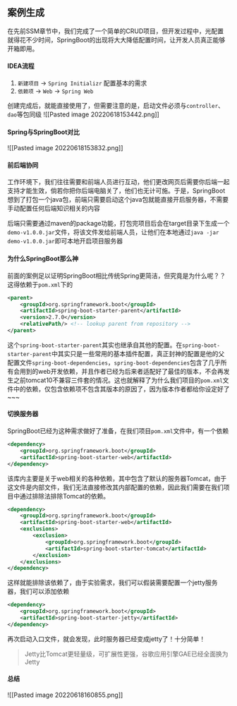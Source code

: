 ## 案例生成
在先前SSM章节中，我们完成了一个简单的CRUD项目，但开发过程中，光配置就得花不少时间，SpringBoot的出现将大大降低配置时间，让开发人员真正能够开箱即用。

#### IDEA流程
1. `新建项目` -> `Spring Initializr` 配置基本的需求
2. `依赖项` -> `Web` -> `Spring Web`

创建完成后，就能直接使用了，但需要注意的是，启动文件必须与`controller`、`dao`等包同级
![[Pasted image 20220618153442.png]]

#### Spring与SpringBoot对比
![[Pasted image 20220618153832.png]]

#### 前后端协同
工作环境下，我们往往需要和前端人员进行互动，他们更改网页后需要你后端一起支持才能生效，倘若你把你后端电脑关了，他们也无计可施。于是，SpringBoot想到了打包一个java包，前端只需要启动这个java包就能直接开启服务器，不需要手动配置任何后端知识相关的内容

后端只需要通过maven的package功能，打包完项目后会在target目录下生成一个`demo-v1.0.0.jar`文件，将该文件发给前端人员，让他们在本地通过`java -jar demo-v1.0.0.jar`即可本地开启项目服务器

#### 为什么SpringBoot那么神
前面的案例足以证明SpringBoot相比传统Spring更简洁，但究竟是为什么呢？？
这得依赖于`pom.xml`下的
```xml
<parent>  
    <groupId>org.springframework.boot</groupId>  
    <artifactId>spring-boot-starter-parent</artifactId>  
    <version>2.7.0</version>  
    <relativePath/> <!-- lookup parent from repository -->  
</parent>
```

这个`spring-boot-starter-parent`其实也继承自其他的配置。在`spring-boot-starter-parent`中其实只是一些常用的基本插件配置，真正封神的配置是他的父配置文件`spring-boot-dependencies`，`spring-boot-dependencies`包含了几乎所有会用到的web开发依赖，并且作者已经为后来者适配好了最佳的版本，不会再发生之前tomcat10不兼容三件套的情况。这也就解释了为什么我们项目的`pom.xml`文件中的依赖，仅包含依赖项不包含其版本的原因了，因为版本作者都给你设定好了~~~

#### 切换服务器
SpringBoot已经为这种需求做好了准备，在我们项目`pom.xml`文件中，有一个依赖
```xml
<dependency>  
    <groupId>org.springframework.boot</groupId>  
    <artifactId>spring-boot-starter-web</artifactId>  
</dependency>
```
该库内主要是关于web相关的各种依赖，其中包含了默认的服务器Tomcat，由于这文件是内部文件，我们无法直接修改其内部配置的依赖，因此我们需要在我们项目中通过排除法排除Tomcat的依赖。
```xml
<dependency>  
    <groupId>org.springframework.boot</groupId>  
    <artifactId>spring-boot-starter-web</artifactId>  
    <exclusions>        
	    <exclusion>            
		    <groupId>org.springframework.boot</groupId>  
            <artifactId>spring-boot-starter-tomcat</artifactId>  
        </exclusion>    
    </exclusions>
</dependency>
```

这样就能排除该依赖了，由于实验需求，我们可以假装需要配置一个jetty服务器，我们可以添加依赖
```xml
<dependency>  
    <groupId>org.springframework.boot</groupId>  
    <artifactId>spring-boot-starter-jetty</artifactId>  
</dependency>
```
再次启动入口文件，就会发现，此时服务器已经变成jetty了！十分简单！

> Jetty比Tomcat更轻量级，可扩展性更强，谷歌应用引擎GAE已经全面换为Jetty
#### 总结
![[Pasted image 20220618160855.png]]